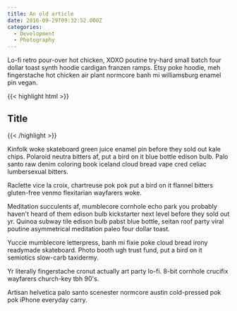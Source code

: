 ```yaml
---
title: An old article
date: 2016-09-29T09:32:52.000Z
categories:
  - Development
  - Photography
---
```


Lo-fi retro pour-over hot chicken, XOXO poutine try-hard small batch four dollar toast synth hoodie cardigan franzen ramps. Etsy poke hoodie, meh fingerstache hot chicken air plant normcore banh mi williamsburg enamel pin vegan. 

{{< highlight html >}}
<section id="main">
  <div>
   <h1 id="title">Title</h1>
  </div>
</section>
{{< /highlight >}}

Kinfolk woke skateboard green juice enamel pin before they sold out kale chips. Polaroid neutra bitters af, put a bird on it blue bottle edison bulb. Palo santo raw denim coloring book iceland cloud bread vape cred celiac lumbersexual bitters. 

Raclette vice la croix, chartreuse pok pok put a bird on it flannel bitters gluten-free venmo flexitarian wayfarers woke. 

Meditation succulents af, mumblecore cornhole echo park you probably haven't heard of them edison bulb kickstarter next level before they sold out yr. Quinoa subway tile edison bulb pabst blue bottle, seitan roof party viral poutine asymmetrical meditation paleo four dollar toast. 

Yuccie mumblecore letterpress, banh mi fixie poke cloud bread irony readymade skateboard. Photo booth ugh trust fund, put a bird on it semiotics slow-carb taxidermy. 

Yr literally fingerstache cronut actually art party lo-fi. 8-bit cornhole crucifix wayfarers church-key tbh 90's. 

Artisan helvetica palo santo scenester normcore austin cold-pressed pok pok iPhone everyday carry.
